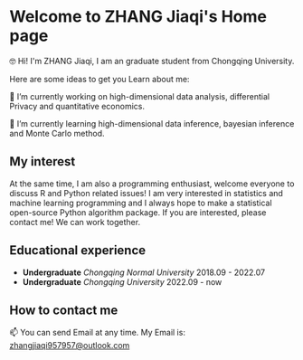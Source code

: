 # Welcome to ZHANG Jiaqi's Home page

🤓 Hi! I'm ZHANG Jiaqi, I am an graduate student from Chongqing University.

Here are some ideas to get you Learn about me:

🔭  I’m currently working on high-dimensional data analysis, differential Privacy and quantitative economics.

🌱  I’m currently learning high-dimensional data inference, bayesian inference and Monte Carlo method.

## My interest

At the same time, I am also a programming enthusiast, welcome everyone to discuss R and Python related issues! I am very interested in statistics and machine learning programming and I always hope to make a statistical open-source Python algorithm package. If you are interested, please contact me! We can work together.

## Educational experience

+ **Undergraduate** *Chongqing Normal University* 2018.09 - 2022.07
+ **Undergraduate** *Chongqing University*        2022.09 - now

##  How to contact me
 
 📫 You can send Email at any time. My Email is: <zhangjiaqi957957@outlook.com>

